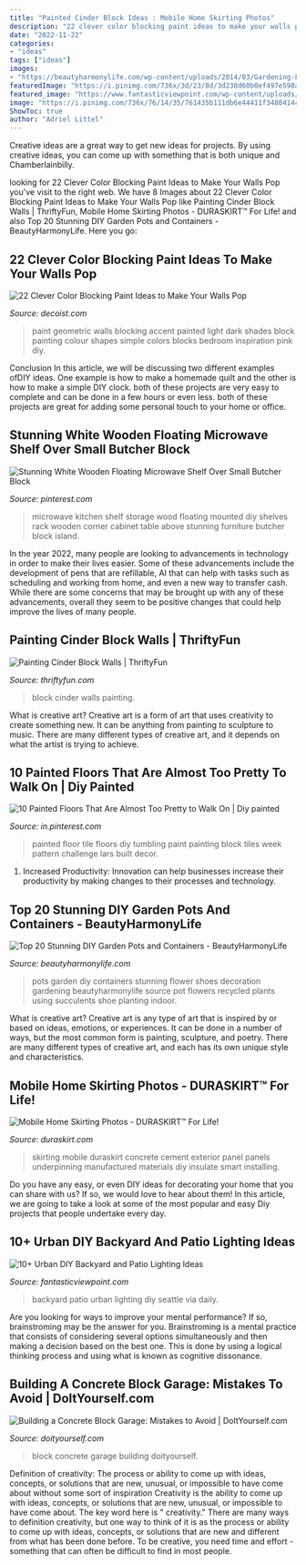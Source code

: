 ```yaml
---
title: "Painted Cinder Block Ideas : Mobile Home Skirting Photos"
description: "22 clever color blocking paint ideas to make your walls pop"
date: "2022-11-22"
categories:
- "ideas"
tags: ["ideas"]
images:
- "https://beautyharmonylife.com/wp-content/uploads/2014/03/Gardening-Flower-Pots-Decoration-Ideas-with-shoes.jpg"
featuredImage: "https://i.pinimg.com/736x/3d/23/8d/3d238d60b0ef497e598add8f6554129d--microwave-storage-microwave-cart.jpg"
featured_image: "https://www.fantasticviewpoint.com/wp-content/uploads/2016/09/2835929776_e5c101de2d_b-634x948.jpg"
image: "https://i.pinimg.com/736x/76/14/35/761435b111db6e44411f3480414c5054.jpg"
ShowToc: true
author: "Adriel Littel"
---
```



Creative ideas are a great way to get new ideas for projects. By using creative ideas, you can come up with something that is both unique and Chamberlainbilly.

	

		
looking for 22 Clever Color Blocking Paint Ideas to Make Your Walls Pop you've visit to the right web. We have 8 Images about 22 Clever Color Blocking Paint Ideas to Make Your Walls Pop like Painting Cinder Block Walls | ThriftyFun, Mobile Home Skirting Photos - DURASKIRT™ For Life! and also Top 20 Stunning DIY Garden Pots and Containers - BeautyHarmonyLife. Here you go:
		
    
## 22 Clever Color Blocking Paint Ideas To Make Your Walls Pop

<img loading=lazy src="http://cdn.decoist.com/wp-content/uploads/2015/08/Dark-and-light-geometric-paint-shades.jpg" onerror="this.onerror=null;this.src='https://tse4.mm.bing.net/th?id=OIP.FRaO7gte-2fIbx1hsVzecAHaLG&amp;pid=15.1';" alt="22 Clever Color Blocking Paint Ideas to Make Your Walls Pop">

_Source: decoist.com_

>paint geometric walls blocking accent painted light dark shades block painting colour shapes simple colors blocks bedroom inspiration pink diy. 

	

Conclusion
In this article, we will be discussing two different examples ofDIY ideas. One example is how to make a homemade quilt and the other is how to make a simple DIY clock. both of these projects are very easy to complete and can be done in a few hours or even less. both of these projects are great for adding some personal touch to your home or office.

    
## Stunning White Wooden Floating Microwave Shelf Over Small Butcher Block

<img loading=lazy src="https://i.pinimg.com/736x/3d/23/8d/3d238d60b0ef497e598add8f6554129d--microwave-storage-microwave-cart.jpg" onerror="this.onerror=null;this.src='https://tse2.mm.bing.net/th?id=OIP.eUv56GkX7V85IF_1weqJiQHaLC&amp;pid=15.1';" alt="Stunning White Wooden Floating Microwave Shelf Over Small Butcher Block">

_Source: pinterest.com_

>microwave kitchen shelf storage wood floating mounted diy shelves rack wooden corner cabinet table above stunning furniture butcher block island. 

	

In the year 2022, many people are looking to advancements in technology in order to make their lives easier. Some of these advancements include the development of pens that are refillable, AI that can help with tasks such as scheduling and working from home, and even a new way to transfer cash. While there are some concerns that may be brought up with any of these advancements, overall they seem to be positive changes that could help improve the lives of many people.

    
## Painting Cinder Block Walls | ThriftyFun

<img loading=lazy src="http://img.thrfun.com/img/024/791/painting_cinder_block_walls_fancy1.jpg" onerror="this.onerror=null;this.src='https://tse1.mm.bing.net/th?id=OIP.95aEazGm2kcyNuoOggEJKAAAAA&amp;pid=15.1';" alt="Painting Cinder Block Walls | ThriftyFun">

_Source: thriftyfun.com_

>block cinder walls painting. 

	

What is creative art?
Creative art is a form of art that uses creativity to create something new. It can be anything from painting to sculpture to music. There are many different types of creative art, and it depends on what the artist is trying to achieve.

    
## 10 Painted Floors That Are Almost Too Pretty To Walk On | Diy Painted

<img loading=lazy src="https://i.pinimg.com/736x/76/14/35/761435b111db6e44411f3480414c5054.jpg" onerror="this.onerror=null;this.src='https://tse4.mm.bing.net/th?id=OIP.iyrzRjBelixsgHNaDNmFLAHaLH&amp;pid=15.1';" alt="10 Painted Floors That Are Almost Too Pretty to Walk On | Diy painted">

_Source: in.pinterest.com_

>painted floor tile floors diy tumbling paint painting block tiles week pattern challenge lars built decor. 

	

1. Increased Productivity: Innovation can help businesses increase their productivity by making changes to their processes and technology.

    
## Top 20 Stunning DIY Garden Pots And Containers - BeautyHarmonyLife

<img loading=lazy src="https://beautyharmonylife.com/wp-content/uploads/2014/03/Gardening-Flower-Pots-Decoration-Ideas-with-shoes.jpg" onerror="this.onerror=null;this.src='https://tse2.mm.bing.net/th?id=OIP.Xkih-Qc1nAwsD6QrN0CIeAHaFi&amp;pid=15.1';" alt="Top 20 Stunning DIY Garden Pots and Containers - BeautyHarmonyLife">

_Source: beautyharmonylife.com_

>pots garden diy containers stunning flower shoes decoration gardening beautyharmonylife source pot flowers recycled plants using succulents shoe planting indoor. 

	

What is creative art?
Creative art is any type of art that is inspired by or based on ideas, emotions, or experiences. It can be done in a number of ways, but the most common form is painting, sculpture, and poetry. There are many different types of creative art, and each has its own unique style and characteristics.

    
## Mobile Home Skirting Photos - DURASKIRT™ For Life!

<img loading=lazy src="http://www.duraskirt.com/wp-content/uploads/2018/12/Duraskirt-pricing-3.png" onerror="this.onerror=null;this.src='https://tse2.mm.bing.net/th?id=OIP.jJEo1CvedLX7axCm5D0PZQHaHq&amp;pid=15.1';" alt="Mobile Home Skirting Photos - DURASKIRT™ For Life!">

_Source: duraskirt.com_

>skirting mobile duraskirt concrete cement exterior panel panels underpinning manufactured materials diy insulate smart installing. 

	

Do you have any easy, or even DIY ideas for decorating your home that you can share with us? If so, we would love to hear about them! In this article, we are going to take a look at some of the most popular and easy Diy projects that people undertake every day.

    
## 10+ Urban DIY Backyard And Patio Lighting Ideas

<img loading=lazy src="https://www.fantasticviewpoint.com/wp-content/uploads/2016/09/2835929776_e5c101de2d_b-634x948.jpg" onerror="this.onerror=null;this.src='https://tse3.mm.bing.net/th?id=OIP.iO0OUGeqeS2NBXdoobwE4gHaLE&amp;pid=15.1';" alt="10+ Urban DIY Backyard and Patio Lighting Ideas">

_Source: fantasticviewpoint.com_

>backyard patio urban lighting diy seattle via daily. 

	

Are you looking for ways to improve your mental performance? If so, brainstroming may be the answer for you. Brainstroming is a mental practice that consists of considering several options simultaneously and then making a decision based on the best one. This is done by using a logical thinking process and using what is known as cognitive dissonance.

    
## Building A Concrete Block Garage: Mistakes To Avoid | DoItYourself.com

<img loading=lazy src="https://cimg0.ibsrv.net/cimg/www.doityourself.com/660x300_100/428/concrete-block-wall-144428.jpg" onerror="this.onerror=null;this.src='https://tse2.mm.bing.net/th?id=OIP.YM8G-q3GNxNdvGQE_FqIuQAAAA&amp;pid=15.1';" alt="Building a Concrete Block Garage: Mistakes to Avoid | DoItYourself.com">

_Source: doityourself.com_

>block concrete garage building doityourself. 

	

Definition of creativity: The process or ability to come up with ideas, concepts, or solutions that are new, unusual, or impossible to have come about without some sort of inspiration
Creativity is the ability to come up with ideas, concepts, or solutions that are new, unusual, or impossible to have come about. The key word here is " creativity." There are many ways to definition creativity, but one way to think of it is as the process or ability to come up with ideas, concepts, or solutions that are new and different from what has been done before. To be creative, you need time and effort - something that can often be difficult to find in most people.

